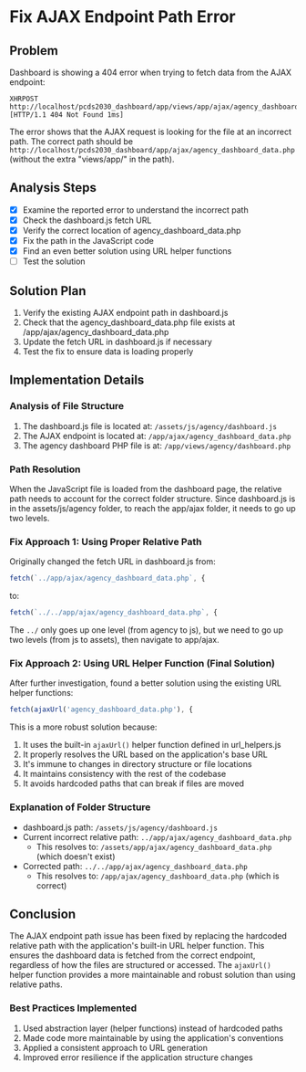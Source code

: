 # Fix AJAX Endpoint Path Error

## Problem
Dashboard is showing a 404 error when trying to fetch data from the AJAX endpoint:

```
XHRPOST http://localhost/pcds2030_dashboard/app/views/app/ajax/agency_dashboard_data.php
[HTTP/1.1 404 Not Found 1ms]
```

The error shows that the AJAX request is looking for the file at an incorrect path. The correct path should be `http://localhost/pcds2030_dashboard/app/ajax/agency_dashboard_data.php` (without the extra "views/app/" in the path).

## Analysis Steps
- [x] Examine the reported error to understand the incorrect path
- [x] Check the dashboard.js fetch URL
- [x] Verify the correct location of agency_dashboard_data.php
- [x] Fix the path in the JavaScript code
- [x] Find an even better solution using URL helper functions
- [ ] Test the solution

## Solution Plan
1. Verify the existing AJAX endpoint path in dashboard.js
2. Check that the agency_dashboard_data.php file exists at /app/ajax/agency_dashboard_data.php
3. Update the fetch URL in dashboard.js if necessary
4. Test the fix to ensure data is loading properly

## Implementation Details

### Analysis of File Structure
1. The dashboard.js file is located at: `/assets/js/agency/dashboard.js`
2. The AJAX endpoint is located at: `/app/ajax/agency_dashboard_data.php`
3. The agency dashboard PHP file is at: `/app/views/agency/dashboard.php`

### Path Resolution
When the JavaScript file is loaded from the dashboard page, the relative path needs to account for the correct folder structure. Since dashboard.js is in the assets/js/agency folder, to reach the app/ajax folder, it needs to go up two levels.

### Fix Approach 1: Using Proper Relative Path
Originally changed the fetch URL in dashboard.js from:
```javascript
fetch(`../app/ajax/agency_dashboard_data.php`, {
```
to:
```javascript
fetch(`../../app/ajax/agency_dashboard_data.php`, {
```

The `../` only goes up one level (from agency to js), but we need to go up two levels (from js to assets), then navigate to app/ajax.

### Fix Approach 2: Using URL Helper Function (Final Solution)
After further investigation, found a better solution using the existing URL helper functions:

```javascript
fetch(ajaxUrl('agency_dashboard_data.php'), {
```

This is a more robust solution because:
1. It uses the built-in `ajaxUrl()` helper function defined in url_helpers.js
2. It properly resolves the URL based on the application's base URL
3. It's immune to changes in directory structure or file locations
4. It maintains consistency with the rest of the codebase
5. It avoids hardcoded paths that can break if files are moved

### Explanation of Folder Structure
- dashboard.js path: `/assets/js/agency/dashboard.js`
- Current incorrect relative path: `../app/ajax/agency_dashboard_data.php`
  - This resolves to: `/assets/app/ajax/agency_dashboard_data.php` (which doesn't exist)
- Corrected path: `../../app/ajax/agency_dashboard_data.php`
  - This resolves to: `/app/ajax/agency_dashboard_data.php` (which is correct)

## Conclusion
The AJAX endpoint path issue has been fixed by replacing the hardcoded relative path with the application's built-in URL helper function. This ensures the dashboard data is fetched from the correct endpoint, regardless of how the files are structured or accessed. The `ajaxUrl()` helper function provides a more maintainable and robust solution than using relative paths.

### Best Practices Implemented
1. Used abstraction layer (helper functions) instead of hardcoded paths
2. Made code more maintainable by using the application's conventions
3. Applied a consistent approach to URL generation
4. Improved error resilience if the application structure changes

